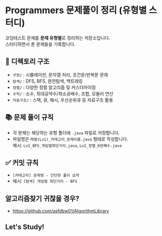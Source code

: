 # Programmers 문제풀이 정리 (유형별 스터디)

코딩테스트 문제를 **문제 유형별**로 정리하는 저장소입니다.  
스터디하면서 푼 문제들을 기록합니다.

## 📂 디렉토리 구조

- `구현/` : 시뮬레이션, 문자열 처리, 조건문/반복문 문제
- `탐색/` : DFS, BFS, 완전탐색, 백트래킹
- `정렬/` : 다양한 정렬 알고리즘 및 커스터마이징
- `수학/` : 소수, 최대공약수/최소공배수, 조합, 모듈러 연산
- `자료구조/` : 스택, 큐, 해시, 우선순위큐 등 자료구조 활용

## 📚 문제 풀이 규칙

- 각 문제는 해당하는 유형 폴더에 `.java` 파일로 저장합니다.
- 파일명은 `레벨(Lv1)_카테고리_문제이름.java` 형태로 작성합니다.  
  예시: `Lv1_BFS_게임맵최단거리.java`, `Lv2_정렬_K번째수.java`

## ✅ 커밋 규칙

- `[카테고리] 문제명 - 간단한 풀이 요약`
- 예시: `[탐색] 게임맵 최단거리 - BFS`

## 알고리즘찾기 귀찮을 경우?

- https://github.com/asfdbw01/AlgorithmLibrary

## Let's Study!
